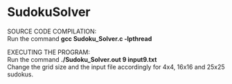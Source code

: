 # SudokuSolver

SOURCE CODE COMPILATION: <br/>
Run the command **gcc Sudoku_Solver.c -lpthread** 

EXECUTING THE PROGRAM: <br/>
Run the command **./Sudoku_Solver.out 9 input9.txt** <br/>
Change the grid size and the input file accordingly for 4x4, 16x16 and 25x25 sudokus.

